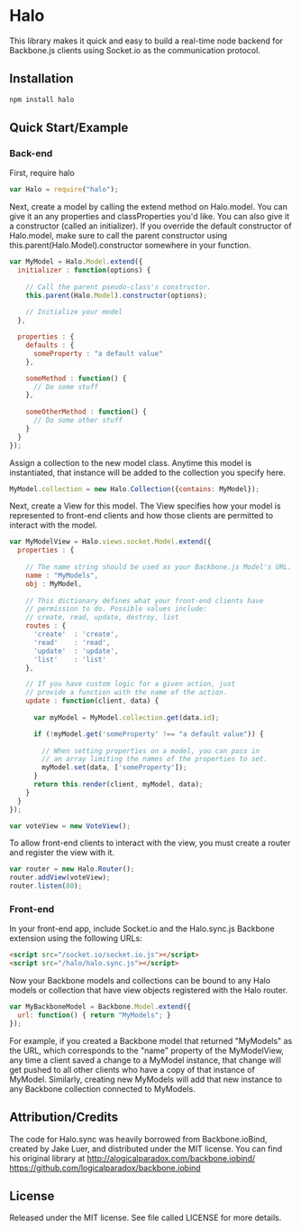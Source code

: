 # Halo


This library makes it quick and easy to build a real-time node backend for Backbone.js clients using Socket.io as the communication protocol.

## Installation
  
```bash
npm install halo
```

## Quick Start/Example

### Back-end

First, require halo

```js
var Halo = require("halo");
```

Next, create a model by calling the extend method on Halo.model.
You can give it an any properties and classProperties you'd like.
You can also give it a constructor (called an initializer). If you
override the default constructor of Halo.model, make sure to call
the parent constructor using this.parent(Halo.Model).constructor
somewhere in your function.

```js    
var MyModel = Halo.Model.extend({
  initializer : function(options) {
    
    // Call the parent pseudo-class's constructor.
    this.parent(Halo.Model).constructor(options);
    
    // Initialize your model
  },

  properties : {
    defaults : {
      someProperty : "a default value"
    },

    someMethod : function() {
      // Do some stuff
    },
    
    someOtherMethod : function() {
      // Do some other stuff
    }
  }
});
```

Assign a collection to the new model class. Anytime this model is instantiated,
that instance will be added to the collection you specify here.

```js
MyModel.collection = new Halo.Collection({contains: MyModel});    
```

Next, create a View for this model. The View specifies how your model is
represented to front-end clients and how those clients are permitted to 
interact with the model.

```js
var MyModelView = Halo.views.socket.Model.extend({
  properties : {
    
    // The name string should be used as your Backbone.js Model's URL.
    name : "MyModels", 
    obj : MyModel,
    
    // This dictionary defines what your front-end clients have 
    // permission to do. Possible values include: 
    // create, read, update, destroy, list
    routes : {
      'create'  : 'create',
      'read'    : 'read',
      'update'  : 'update',
      'list'    : 'list'
    },

    // If you have custom logic for a given action, just
    // provide a function with the name of the action.
    update : function(client, data) {
      
      var myModel = MyModel.collection.get(data.id);

      if (!myModel.get('someProperty' !== "a default value")) {
        
        // When setting properties on a model, you can pass in
        // an array limiting the names of the properties to set.
        myModel.set(data, ['someProperty']);
      }
      return this.render(client, myModel, data);
    }
  }
});

var voteView = new VoteView();
```

To allow front-end clients to interact with the view, you must create a router
and register the view with it.

```js
var router = new Halo.Router();
router.addView(voteView);
router.listen(80);
```

### Front-end

In your front-end app, include Socket.io and the Halo.sync.js Backbone extension using
the following URLs:

```html
<script src="/socket.io/socket.io.js"></script>
<script src="/halo/halo.sync.js"></script>
```

Now your Backbone models and collections can be bound to any Halo models or collection
that have view objects registered with the Halo router.

```js
var MyBackboneModel = Backbone.Model.extend({
  url: function() { return "MyModels"; }
});
```

For example, if you created a Backbone model that returned "MyModels" as the URL,
which corresponds to the "name" property of the MyModelView, any time a client saved
a change to a MyModel instance, that change will get pushed to all other clients
who have a copy of that instance of MyModel. Similarly, creating new MyModels
will add that new instance to any Backbone collection connected to MyModels.


## Attribution/Credits

The code for Halo.sync was heavily borrowed from Backbone.ioBind, created by Jake Luer,
and distributed under the MIT license. You can find his original library at 
http://alogicalparadox.com/backbone.iobind/
https://github.com/logicalparadox/backbone.iobind

## License

Released under the MIT license.  See file called LICENSE for more
details.
